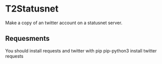 T2Statusnet
===========

Make a copy of an twitter account on a statusnet server.

Requesments
-------------
You should install requests and twitter with pip
	pip-python3 install twitter requests

